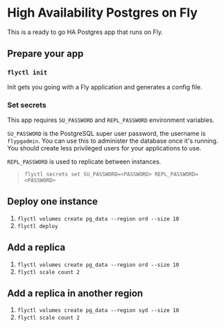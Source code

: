 # High Availability Postgres on Fly

This is a ready to go HA Postgres app that runs on Fly.

## Prepare your app

### `flyctl init`
Init gets you going with a Fly application and generates a config file.

### Set secrets
This app requires `SU_PASSWORD` and `REPL_PASSWORD` environment variables.

`SU_PASSWORD` is the PostgreSQL super user password, the username is `flypgadmin`. You can use this to administer the database once it's running. You should create less privileged users for your applications to use.

`REPL_PASSWORD` is used to replicate between instances.

> `flyctl secrets set SU_PASSWORD=<PASSWORD> REPL_PASSWORD=<PASSWORD>`

## Deploy one instance

1. `flyctl volumes create pg_data --region ord --size 10`
3. `flyctl deploy`

## Add a replica

1. `flyctl volumes create pg_data --region ord --size 10`
2. `flyctl scale count 2`

## Add a replica in another region

1. `flyctl volumes create pg_data --region syd --size 10`
2. `flyctl scale count 2`